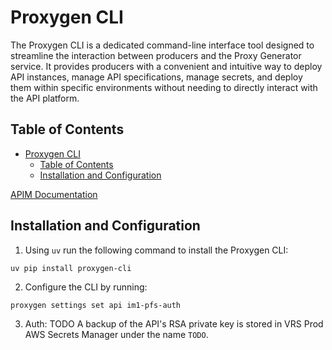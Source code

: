 # Proxygen CLI

The Proxygen CLI is a dedicated command-line interface tool designed to streamline the interaction between producers and the Proxy Generator service. It provides producers with a convenient and intuitive way to deploy API instances, manage API specifications, manage secrets, and deploy them within specific environments without needing to directly interact with the API platform.

## Table of Contents

- [Proxygen CLI](#proxygen-cli)
  - [Table of Contents](#table-of-contents)
  - [Installation and Configuration](#installation-and-configuration)

[APIM Documentation](https://nhsd-confluence.digital.nhs.uk/spaces/APM/pages/804495095/Proxygen+CLI+user+guide#ProxygenCLIuserguide-Settingupsettingsandcredentials)

## Installation and Configuration

1. Using `uv` run the following command to install the Proxygen CLI:

```shell
uv pip install proxygen-cli
```

2. Configure the CLI by running:

```shell
proxygen settings set api im1-pfs-auth
```

3. Auth: TODO
   A backup of the API's RSA private key is stored in VRS Prod AWS Secrets Manager under the name `TODO`.
